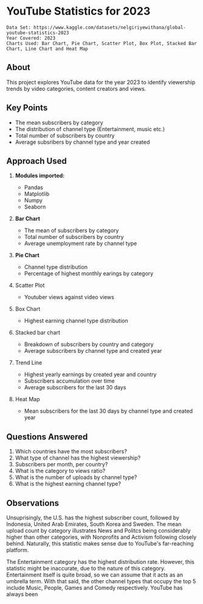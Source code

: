 # YouTube Statistics for 2023

    Data Set: https://www.kaggle.com/datasets/nelgiriyewithana/global-youtube-statistics-2023
    Year Covered: 2023
    Charts Used: Bar Chart, Pie Chart, Scatter Plot, Box Plot, Stacked Bar Chart, Line Chart and Heat Map

## About

This project explores YouTube data for the year 2023 to identify viewership trends by video categories, content creators and views. 

## Key Points

- The mean subscribers by category
- The distribution of channel type (Entertainment, music etc.)
- Total number of subscribers by country
- Average subsribers by channel type and year created

## Approach Used

1) **Modules imported:**
   - Pandas
   - Matplotlib
   - Numpy
   - Seaborn

2) **Bar Chart**
   - The mean of subscribers by category
   - Total number of subscribers by country
   - Average unemployment rate by channel type
   
3) **Pie Chart**
   - Channel type distribution
   - Percentage of highest monthly earings by category
  
4) Scatter Plot
   - Youtuber views against video views

5) Box Chart
   - Highest earning channel type distribution
  
6) Stacked bar chart
   - Breakdown of subscribers by country and category
   - Average subscribers by channel type and created year

7) Trend Line
   - Highest yearly earnings by created year and country
   - Subscribers accumulation over time
   - Average subscribers for the last 30 days

8) Heat Map
   - Mean subscribers for the last 30 days by channel type and created year
  
## Questions Answered

1) Which countries have the most subscribers?
2) What type of channel has the highest viewership?
3) Subscribers per month, per country?
4) What is the category to views ratio?
5) What is the number of uploads by channel type?
6) What is the highest earning channel type?

## Observations
Unsuprisingly, the U.S. has the highest subscriber count, followed by Indonesia, United Arab Emirates, South Korea and Sweden. The mean upload count by category illustrates News and Politcs being considerably higher than other categories, with Nonprofits and Activism following closely behind. Naturally, this statistic makes sense due to YouTube's far-reaching platform.

The Entertainment category has the highest distribution rate. However, this statistic might be inaccurate, due to the nature of this category. Entertainment itself is quite broad, so we can assume that it acts as an umbrella term. With that said, the other channel types that occupy the top 5 include Music, People, Games and Comedy respectively. YouTube has always been 
